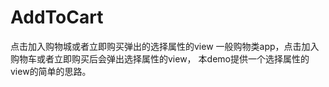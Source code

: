 # AddToCart
点击加入购物城或者立即购买弹出的选择属性的view
一般购物类app，点击加入购物车或者立即购买后会弹出选择属性的view， 本demo提供一个选择属性的view的简单的思路。
